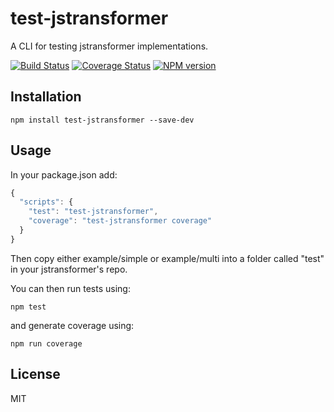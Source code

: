 # test-jstransformer

A CLI for testing jstransformer implementations.

[![Build Status](https://img.shields.io/travis/jstransformers/test-jstransformer/master.svg)](https://travis-ci.org/jstransformers/test-jstransformer)
[![Coverage Status](https://img.shields.io/coveralls/jstransformers/test-jstransformer/master.svg)](https://coveralls.io/r/jstransformers/test-jstransformer?branch=master)
[![NPM version](https://img.shields.io/npm/v/test-jstransformer.svg)](https://www.npmjs.org/package/test-jstransformer)

## Installation

    npm install test-jstransformer --save-dev

## Usage

In your package.json add:

```js
{
  "scripts": {
    "test": "test-jstransformer",
    "coverage": "test-jstransformer coverage"
  }
}
```

Then copy either example/simple or example/multi into a folder called "test" in your jstransformer's repo.

You can then run tests using:

```
npm test
```

and generate coverage using:

```
npm run coverage
```

## License

MIT
